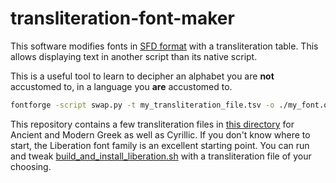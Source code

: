 # transliteration-font-maker

This software modifies fonts in [SFD format](https://fontforge.org/docs/techref/sfdformat.html) with a transliteration table. This allows displaying text in another script than its native script.

This is a useful tool to learn to decipher an alphabet you are **not** accustomed to, in a language you **are** accustomed to.

```sh
fontforge -script swap.py -t my_transliteration_file.tsv -o ./my_font.otf ./my_font.sfd
```

This repository contains a few transliteration files in [this directory](https://github.com/getkey/cross-alphabetizer/tree/main/transliterations) for Ancient and Modern Greek as well as Cyrillic.
If you don't know where to start, the Liberation font family is an excellent starting point. You can run and tweak [build_and_install_liberation.sh](https://github.com/getkey/cross-alphabetizer/blob/main/build_and_install_liberation.sh) with a transliteration file of your choosing.
